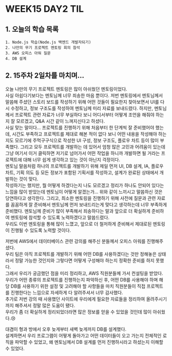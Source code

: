 # WEEK15 DAY2 TIL

## 1. 오늘의 학습 목록
```
1. Node.js 학습(Node.js 백엔드 개발자되기)
2. 나만의 무기 프로젝트 멘토링 회의 참석
3. AWS 오피스 아워 질문
4. DB 설계
```

## 2. 15주차 2일차를 마치며...
오늘 나만의 무기 프로젝트 멘토링은 많이 아쉬웠던 멘토링이었다.  
사실 아쉽다기보다는 멘토님께 너무 죄송한 마음 뿐이다.
저번 멘토링에서 멘토님께서 말씀해 주셨던 스토리 보드를 작성하기 위해 어떤 것들이 필요한지 찾아보면서 UI를 다시 수정하고, 정보 구조도를 작성하여 멘토님께 미리 자료를 보내드렸다.
하지만, 멘토님께서 프로젝트 관련 자료가 너무 부실하다 보니 어디서부터 어떻게 조언을 해줘야 하는지 잘 모르겠고, Q&A 시간 같이 느껴지신다고 하셨다.  
사실 맞는 말이다... 프로젝트를 진행하기 위해 처음부터 한 단계씩 잘 준비했어야 했는데, 시간도 부족하고 프로젝트를 제대로 해본 적이 없다 보니 어떤 내용을 작성해야 하는지도 모르기에 주먹구구식으로 작성한 UI 구성, 정보 구조도, 플로우 차트 등이 많이 부족했다.
그리고 모두 프로젝트를 개발하는 데 있어서 엄청 많은 고민과 어려움이 있는데 그냥 여기서 이거 클릭하면 저기로 넘어가서 어떤 작업을 하니까 개발하면 될 거라는 프로젝트에 대해 너무 쉽게 생각하고 있는 것이 아닌지 걱정이다.  
멘토님 말씀처럼 하나의 프로젝트를 개발하기 위해 제일 먼저 UI, DB 설계, IA, 플로우 차트, 기획 의도 등 모든 정보가 포함된 기획서를 작성하고, 설계가 완료된 상태에서 개발하는 것이 맞다.  
작성하기는 했지만, 뭘 어떻게 하겠다는지 나도 모르겠고 정리가 하나도 안되어 있다는 느낌을 많이 받았는데 멘토님이 어떻게 알겠는가... 위와 같이 느끼시고 말씀하신 것은 당연하다고 생각한다.
그리고, 최소한 멘토링을 진행하기 위해 사전에 질문과 관련 자료를 꼼꼼하게 잘 준비해서 멘토님께 먼저 보내드리는게 맞다고 생각하는데 너무 부족하게 준비했다.
멘토님께 준비가 많이 부족해서 죄송하다는 말과 앞으로 더 확실하게 준비하여 멘토링에 참석할 수 있도록 노력하겠다고 말씀드렸다.  
우리도 이번 멘토링을 통해 많이 느꼈고, 앞으로 더 철저하게 준비해서 제대로된 멘토링이 진행될 수 있도록 노력할 것이다.

저번에 AWS에서 데이터베이스 관련 강의를 해주신 분들께서 오피스 아워를 진행해주셨다.  
우리 팀은 아직 프로젝트를 개발하기 위해 어떤 DB를 사용하겠다는 것만 정해놓은 상태라서 정말 가능한 것인지와 그렇다면 어떻게 구성해야 하는지 정확한 준비를 하지 못했다.  
그래서 우리가 궁금했던 점을 미리 정리하고, AWS 직원분들께 가서 컨설팅을 받았다.  
우리가 어떤 종류의 프로젝트를 진행하는지 파악하신 후, 어떤 DB를 사용해야 하며 해당 DB를 사용하기 위한 설정 및 고려해야 할 사항들을 마치 직원분들이 직접 프로젝트를 진행한다는 느낌으로 자세하게 다 알려주셔서 너무 감사했다.  
추가로 저번 강의 때 사용했던 사이트에 우리에게 필요한 자료들을 정리하여 올려주시기까지 해주셔서 정말 많은 도움이 됐다.  
우리가 좀 더 확실하게 정리되었더라면 많은 정보를 얻을 수 있었을 것인데 많이 아쉬웠다.😢

대겸이 형과 방에서 오후 늦게부터 새벽 늦게까지 DB를 설계했다.  
설계하면서 우리 프로그램이 어떻게 돌아가고 어떤 데이터들이 오고 가는지 전체적인 로직을 파악할 수 있었고, 왜 멘토님께서 DB 설계를 먼저 진행하시라고 하셨는지 이해할 수 있었다.